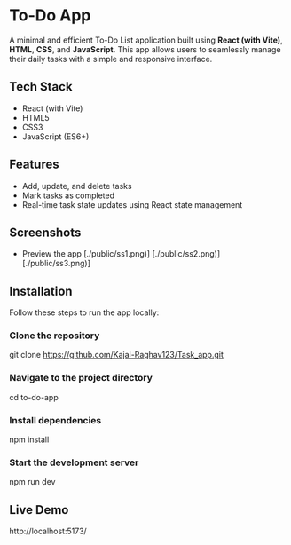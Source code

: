# To-Do App
A minimal and efficient To-Do List application built using **React (with Vite)**, **HTML**, **CSS**, and **JavaScript**. This app allows users to seamlessly manage their daily tasks with a simple and responsive interface.

## Tech Stack
- React (with Vite)
- HTML5
- CSS3
- JavaScript (ES6+)

## Features
- Add, update, and delete tasks
- Mark tasks as completed
- Real-time task state updates using React state management
## Screenshots
- Preview the app
[./public/ss1.png)]
[./public/ss2.png)]
[./public/ss3.png)]
## Installation
Follow these steps to run the app locally:
### Clone the repository
git clone https://github.com/Kajal-Raghav123/Task_app.git
### Navigate to the project directory
cd to-do-app
### Install dependencies
npm install

### Start the development server
npm run dev

## Live Demo
http://localhost:5173/
